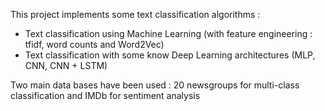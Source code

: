 This project implements some  text classification algorithms :

- Text classification using Machine Learning (with feature engineering :  tfidf, word counts and Word2Vec)
- Text classification with some know Deep Learning architectures (MLP, CNN, CNN + LSTM)

Two main data bases have been used  :  20 newsgroups for multi-class classification and IMDb for sentiment analysis
